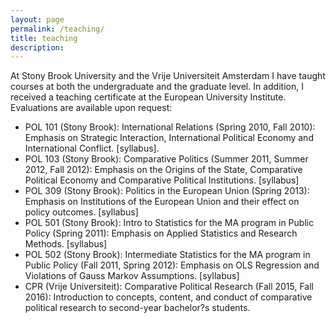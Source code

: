 ```yaml
---
layout: page
permalink: /teaching/
title: teaching
description: 
---
```



At Stony Brook University and the Vrije Universiteit Amsterdam I have taught courses at both the undergraduate and the graduate level. In addition, I received a teaching certificate at the European University Institute. Evaluations are available upon request:

- POL 101 (Stony Brook): International Relations (Spring 2010, Fall 2010): Emphasis on Strategic Interaction, International Political Economy and International Conflict. [syllabus].
- POL 103 (Stony Brook): Comparative Politics (Summer 2011, Summer 2012, Fall 2012): Emphasis on the Origins of the State, Comparative Political Economy and Comparative Political Institutions. [syllabus]
- POL 309 (Stony Brook): Politics in the European Union (Spring 2013): Emphasis on Institutions of the European Union and their effect on policy outcomes. [syllabus]
- POL 501 (Stony Brook): Intro to Statistics for the MA program in Public Policy (Spring 2011): Emphasis on Applied Statistics and Research Methods. [syllabus]
- POL 502 (Stony Brook): Intermediate Statistics for the MA program in Public Policy (Fall 2011, Spring 2012): Emphasis on OLS Regression and Violations of Gauss Markov Assumptions. [syllabus]
- CPR (Vrije Universiteit): Comparative Political Research (Fall 2015, Fall 2016): Introduction to concepts, content, and conduct of comparative political research to second-year bachelor?s students.

